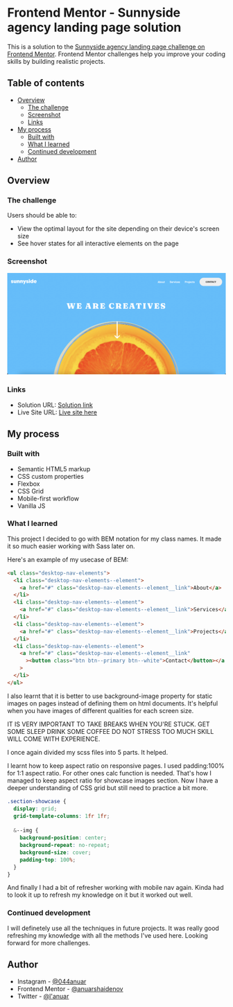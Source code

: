 # Frontend Mentor - Sunnyside agency landing page solution

This is a solution to the [Sunnyside agency landing page challenge on Frontend Mentor](https://www.frontendmentor.io/challenges/sunnyside-agency-landing-page-7yVs3B6ef). Frontend Mentor challenges help you improve your coding skills by building realistic projects.

## Table of contents

- [Overview](#overview)
  - [The challenge](#the-challenge)
  - [Screenshot](#screenshot)
  - [Links](#links)
- [My process](#my-process)
  - [Built with](#built-with)
  - [What I learned](#what-i-learned)
  - [Continued development](#continued-development)
- [Author](#author)

## Overview

### The challenge

Users should be able to:

- View the optimal layout for the site depending on their device's screen size
- See hover states for all interactive elements on the page

### Screenshot

![Screenshot](./design/screenshot.png)

### Links

- Solution URL: [Solution link](https://www.frontendmentor.io/solutions/sunnyside-agency-landing-page-using-scss-css-grid-css-flexbox-0KDIFNGCM)
- Live Site URL: [Live site here](https://anuarshaidenov.github.io/Sunnyside-Agency-Landing-Page/)

## My process

### Built with

- Semantic HTML5 markup
- CSS custom properties
- Flexbox
- CSS Grid
- Mobile-first workflow
- Vanilla JS

### What I learned

This project I decided to go with BEM notation for my class names. It made it so much easier working with Sass later on.

Here's an example of my usecase of BEM:

```html
<ul class="desktop-nav-elements">
  <li class="desktop-nav-elements--element">
    <a href="#" class="desktop-nav-elements--element__link">About</a>
  </li>
  <li class="desktop-nav-elements--element">
    <a href="#" class="desktop-nav-elements--element__link">Services</a>
  </li>
  <li class="desktop-nav-elements--element">
    <a href="#" class="desktop-nav-elements--element__link">Projects</a>
  </li>
  <li class="desktop-nav-elements--element">
    <a href="#" class="desktop-nav-elements--element__link"
      ><button class="btn btn--primary btn--white">Contact</button></a
    >
  </li>
</ul>
```

I also learnt that it is better to use background-image property for static images on pages instead of defining them on html documents. It's helpful when you have images of different qualities for each screen size.

IT IS VERY IMPORTANT TO TAKE BREAKS WHEN YOU'RE STUCK. GET SOME SLEEP DRINK SOME COFFEE DO NOT STRESS TOO MUCH SKILL WILL COME WITH EXPERIENCE.

I once again divided my scss files into 5 parts. It helped.

I learnt how to keep aspect ratio on responsive pages. I used padding:100% for 1:1 aspect ratio. For other ones calc function is needed. That's how I managed to keep aspect ratio for showcase images section.
Now I have a deeper understanding of CSS grid but still need to practice a bit more.

```css
.section-showcase {
  display: grid;
  grid-template-columns: 1fr 1fr;

  &--img {
    background-position: center;
    background-repeat: no-repeat;
    background-size: cover;
    padding-top: 100%;
  }
}
```

And finally I had a bit of refresher working with mobile nav again. Kinda had to look it up to refresh my knowledge on it but it worked out well.

### Continued development

I will definetely use all the techniques in future projects. It was really good refreshing my knowledge with all the methods I've used here. Looking forward for more challenges.

## Author

- Instagram - [@044anuar](https://www.instagram.com/044anuar)
- Frontend Mentor - [@anuarshaidenov](https://www.frontendmentor.io/profile/anuarshaidenov)
- Twitter - [@l'anuar](https://www.twitter.com/anuarnyi)
